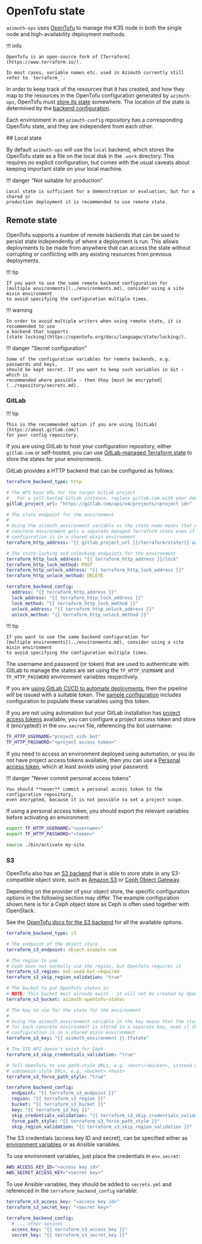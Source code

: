 # OpenTofu state

`azimuth-ops` uses [OpenTofu](https://opentofu.org/) to manage the K3S node in both the
single node and high-availability deployment methods.

!!! info

    OpenTofu is an open-source fork of [Terraform](https://www.terraform.io/).

    In most cases, variable names etc. used in Azimuth currently still refer to `terraform_`.

In order to keep track of the resources that it has created, and how they map to the resources
in the OpenTofu configuration generated by `azimuth-ops`, OpenTofu must
[store its state](https://opentofu.org/docs/language/state/) somewhere. The location of the
state is determined by the
[backend configuration](https://opentofu.org/docs/language/settings/backends/configuration).

Each environment in an `azimuth-config` repository has a corresponding OpenTofu state, and
they are independent from each other.

## Local state

By default `azimuth-ops` will use the `local` backend, which stores the OpenTofu state as
a file on the local disk in the `.work` directory. This requires no explicit configuration,
but comes with the usual caveats about keeping important state on your local machine.

!!! danger  "Not suitable for production"

    Local state is sufficient for a demonstration or evaluation, but for a shared or
    production deployment it is recommended to use remote state.

## Remote state

OpenTofu supports a number of remote backends that can be used to persist state
independently of where a deployment is run. This allows deployments to be made from anywhere
that can access the state without corrupting or conflicting with any existing resources
from previous deployments.

!!! tip

    If you want to use the same remote backend configuration for
    [multiple environments](../environments.md), consider using a site mixin environment
    to avoid specifying the configuration multiple times.

!!! warning

    In order to avoid multiple writers when using remote state, it is recommended to use
    a backend that supports
    [state locking](https://opentofu.org/docs/language/state/locking/).

!!! danger  "Secret configuration"

    Some of the configuration variables for remote backends, e.g. passwords and keys,
    should be kept secret. If you want to keep such variables in Git - which is
    recommended where possible - then they [must be encrypted](../repository/secrets.md).

### GitLab

!!! tip

    This is the recommended option if you are using [GitLab](https://about.gitlab.com/)
    for your config repository.

If you are using GitLab to host your configuration repository, either `gitlab.com` or
self-hosted, you can use
[GitLab-managed Terraform state](https://docs.gitlab.com/ee/user/infrastructure/iac/terraform_state.html)
to store the states for your environments.

GitLab provides a HTTP backend that can be configured as follows:

```yaml  title="environments/my-site/inventory/group_vars/all/variables.yml"
terraform_backend_type: http

# The API base URL for the target GitLab project
#   For a self-hosted GitLab instance, replace gitlab.com with your domain
gitlab_project_url: "https://gitlab.com/api/v4/projects/<project id>"

# The state endpoint for the environment
#
# Using the azimuth_environment variable as the state name means that each
# concrete environment gets a separate managed Terraform state even if this
# configuration is in a shared mixin environment
terraform_http_address: "{{ gitlab_project_url }}/terraform/state/{{ azimuth_environment }}"

# The state-locking and unlocking endpoints for the environment
terraform_http_lock_address: "{{ terraform_http_address }}/lock"
terraform_http_lock_method: POST
terraform_http_unlock_address: "{{ terraform_http_lock_address }}"
terraform_http_unlock_method: DELETE

terraform_backend_config:
  address: "{{ terraform_http_address }}"
  lock_address: "{{ terraform_http_lock_address }}"
  lock_method: "{{ terraform_http_lock_method }}"
  unlock_address: "{{ terraform_http_unlock_address }}"
  unlock_method: "{{ terraform_http_unlock_method }}"
```

!!! tip

    If you want to use the same backend configuration for
    [multiple environments](../environments.md), consider using a site mixin environment
    to avoid specifying the configuration multiple times.

The username and password (or token) that are used to authenticate with GitLab to manage
the states are set using the `TF_HTTP_USERNAME` and `TF_HTTP_PASSWORD` environment
variables respectively.

If you are [using GitLab CI/CD to automate deployments](../deployment/automation.md#gitlab-cicd),
then the pipeline will be issued with a suitable token. The
[sample configuration](https://github.com/stackhpc/azimuth-config/blob/stable/.gitlab-ci.yml.sample)
includes configuration to populate these variables using this token.

If you are not using automation but your GitLab installation has
[project access tokens](https://docs.gitlab.com/ee/user/project/settings/project_access_tokens.html)
available, you can configure a project access token and store it (encrypted!) in the
`env.secret` file, referencing the bot username:

```sh  title="env.secret"
TF_HTTP_USERNAME="project_<id>_bot"
TF_HTTP_PASSWORD="<project access token>"
```

If you need to access an environment deployed using automation, or you do not have project
access tokens available, then you can use a
[Personal access token](https://docs.gitlab.com/ee/user/profile/personal_access_tokens.html),
which at least avoids using your password.

!!! danger  "Never commit personal access tokens"

    You should **never** commit a personal access token to the configuration repository,
    even encrypted, because it is not possible to set a project scope.

If using a personal access token, you should export the relevant variables before activating
an environment:

```sh
export TF_HTTP_USERNAME="<username>"
export TF_HTTP_PASSWORD="<token>"

source ./bin/activate my-site
```

### S3

OpenTofu also has an [S3 backend](https://opentofu.org/docs/language/settings/backends/s3) that
is able to store state in any S3-compatible object store, such as
[Amazon S3](https://aws.amazon.com/s3/) or
[Ceph Object Gateway](https://docs.ceph.com/en/latest/radosgw/index.html).

Depending on the provider of your object store, the specific configuration options
in the following section may differ. The example configuration shown here is for a Ceph
object store as Ceph is often used together with OpenStack.

See the [OpenTofu docs for the S3 backend](https://opentofu.org/docs/language/settings/backends/s3)
for all the available options.

```yaml  title="environments/my-site/inventory/group_vars/all/variables.yml"
terraform_backend_type: s3

# The endpoint of the object store
terraform_s3_endpoint: object.example.com

# The region to use
# Ceph does not normally use the region, but OpenTofu requires it
terraform_s3_region: not-used-but-required
terraform_s3_skip_region_validation: "true"

# The bucket to put OpenTofu states in
# NOTE: This bucket must already exist - it will not be created by OpenTofu
terraform_s3_bucket: azimuth-opentofu-states

# The key to use for the state for the environment
#
# Using the azimuth_environment variable in the key means that the state
# for each concrete environment is stored in a separate key, even if this
# configuration is in a shared mixin environment
terraform_s3_key: "{{ azimuth_environment }}.tfstate"

# The STS API doesn't exist for Ceph
terraform_s3_skip_credentials_validation: "true"

# Tell OpenTofu to use path-style URLs, e.g. <host>/<bucket>, instead of
# subdomain-style URLs, e.g. <bucket>.<host>
terraform_s3_force_path_style: "true"

terraform_backend_config:
  endpoint: "{{ terraform_s3_endpoint }}"
  region: "{{ terraform_s3_region }}"
  bucket: "{{ terraform_s3_bucket }}"
  key: "{{ terraform_s3_key }}"
  skip_credentials_validation: "{{ terraform_s3_skip_credentials_validation }}"
  force_path_style: "{{ terraform_s3_force_path_style }}"
  skip_region_validation: "{{ terraform_s3_skip_region_validation }}"  
```

The S3 credentials (access key ID and secret), can be specified either as
[environment variables](../environments.md#linux-environment-variables) or
as Ansible variables.

To use environment variables, just place the credentials in `env.secret`:

```sh  title="env.secret"
AWS_ACCESS_KEY_ID="<access key id>"
AWS_SECRET_ACCESS_KEY="<secret key>"
```

To use Ansible variables, they should be added to `secrets.yml` and referenced in
the `terraform_backend_config` variable:

```yaml  title="environments/my-site/inventory/group_vars/all/secrets.yml"
terraform_s3_access_key: "<access key id>"
terraform_s3_secret_key: "<secret key>"
```

```yaml  title="environments/my-site/inventory/group_vars/all/variables.yml"
terraform_backend_config:
  # ... other options ...
  access_key: "{{ terraform_s3_access_key }}"
  secret_key: "{{ terraform_s3_secret_key }}"
```
